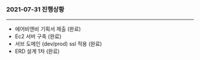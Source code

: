 ### 2021-07-31 진행상황
---
- 에어비엔비 기획서 제출 (완료)
- Ec2 서버 구축 (완료)
- 서브 도메인 (dev/prod) ssl 적용 (완료)
- ERD 설계 1차 (완료)
